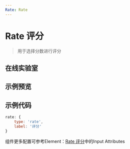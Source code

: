 ```yaml
---
Rate: Rate 
---
```

# Rate 评分

> 用于选择分数进行评分

## 在线实验室
<ClientOnly>
<ams-config name="rate" type="field"/>
</ClientOnly>

## 示例预览

<ClientOnly>
<demo-list :type="'rate'"></demo-list>
</ClientOnly>

## 示例代码
```js
rate: {
    type: 'rate',
    label: '评分'
}
```

组件更多配置可参考Element：[Rate 评分](http://element-cn.eleme.io/#/zh-CN/component/rate)中的Input Attributes

